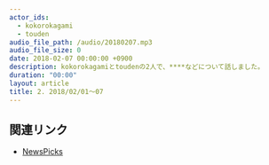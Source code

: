 ```yaml
---
actor_ids:
  - kokorokagami
  - touden
audio_file_path: /audio/20180207.mp3
audio_file_size: 0
date: 2018-02-07 00:00:00 +0900
description: kokorokagamiとtoudenの2人で、****などについて話しました。
duration: "00:00"
layout: article
title: 2. 2018/02/01～07
---
```


## 関連リンク

- [NewsPicks](https://newspicks.com/)